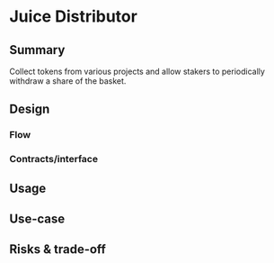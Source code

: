 # Juice Distributor
## Summary
Collect tokens from various projects and allow stakers to periodically withdraw a share of the basket.

## Design
### Flow
### Contracts/interface

## Usage

## Use-case

## Risks & trade-off
